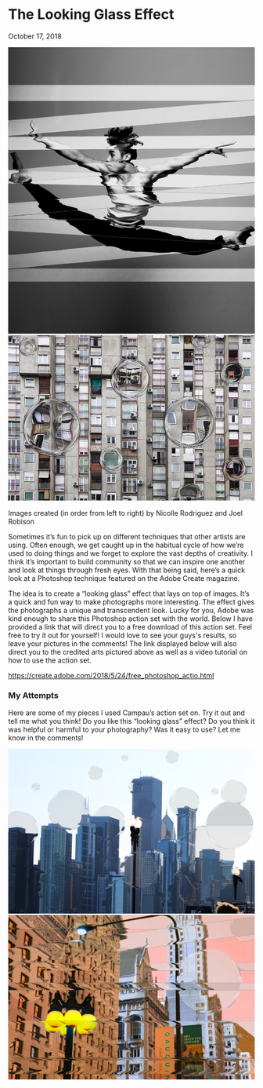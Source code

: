 # The Looking Glass Effect
October 17, 2018

![adobe pictures](adobe-1.jpg)
![adobe](AdobeStock_194008002.jpg)

Images created (in order from left to right) by Nicolle Rodriguez and Joel Robison

Sometimes it’s fun to pick up on different techniques that other artists are using. Often enough, we get caught up in the habitual cycle of how we’re used to doing things and we forget to explore the vast depths of creativity.  I think it’s important to build community so that we can inspire one another and look at things through fresh eyes. With that being said, here’s a quick look at a Photoshop technique featured on the Adobe Create magazine.

The idea is to create a “looking glass” effect that lays on top of images. It’s a quick and fun way to make photographs more interesting. The effect gives the photographs a unique and transcendent look. Lucky for you, Adobe was kind enough to share this Photoshop action set with the world. Below I have provided a link that will direct you to a free download of this action set. Feel free to try it out for yourself! I would love to see your guys's results, so leave your pictures in the comments! The link displayed below will also direct you to the credited arts pictured above as well as a video tutorial on how to use the action set.

https://create.adobe.com/2018/5/24/free_photoshop_actio.html



### My Attempts
Here are some of my pieces I used Campau’s action set on. Try it out and tell me what you think! Do you like this “looking glass” effect? Do you think it was helpful or harmful to your photography? Was it easy to use? Let me know in the comments!

![Wacom Tablet](TheFloatingCity.jpg)
![Wacom Tablet](Chicagoedit.jpg)
